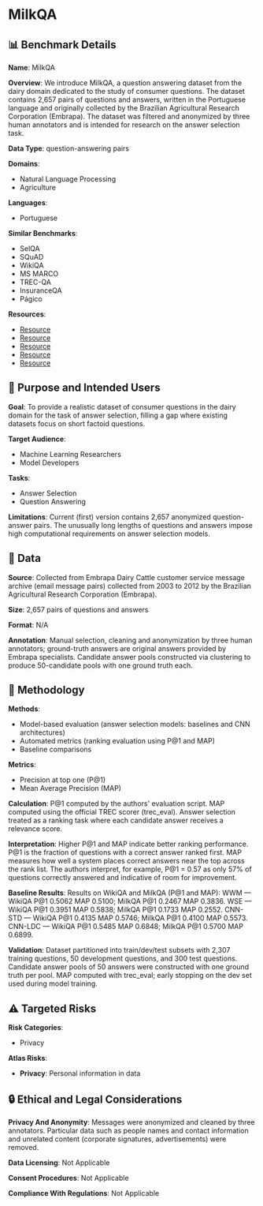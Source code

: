 # MilkQA

## 📊 Benchmark Details

**Name**: MilkQA

**Overview**: We introduce MilkQA, a question answering dataset from the dairy domain dedicated to the study of consumer questions. The dataset contains 2,657 pairs of questions and answers, written in the Portuguese language and originally collected by the Brazilian Agricultural Research Corporation (Embrapa). The dataset was filtered and anonymized by three human annotators and is intended for research on the answer selection task.

**Data Type**: question-answering pairs

**Domains**:
- Natural Language Processing
- Agriculture

**Languages**:
- Portuguese

**Similar Benchmarks**:
- SelQA
- SQuAD
- WikiQA
- MS MARCO
- TREC-QA
- InsuranceQA
- Págico

**Resources**:
- [Resource](http://nilc.icmc.usp.br/nilc/index.php/milkqa)
- [Resource](https://arxiv.org/abs/1801.03460)
- [Resource](https://code.google.com/p/word2vec/)
- [Resource](http://nilc.icmc.usp.br/embeddings)
- [Resource](http://trec.nist.gov/trec_eval/)

## 🎯 Purpose and Intended Users

**Goal**: To provide a realistic dataset of consumer questions in the dairy domain for the task of answer selection, filling a gap where existing datasets focus on short factoid questions.

**Target Audience**:
- Machine Learning Researchers
- Model Developers

**Tasks**:
- Answer Selection
- Question Answering

**Limitations**: Current (first) version contains 2,657 anonymized question-answer pairs. The unusually long lengths of questions and answers impose high computational requirements on answer selection models.

## 💾 Data

**Source**: Collected from Embrapa Dairy Cattle customer service message archive (email message pairs) collected from 2003 to 2012 by the Brazilian Agricultural Research Corporation (Embrapa).

**Size**: 2,657 pairs of questions and answers

**Format**: N/A

**Annotation**: Manual selection, cleaning and anonymization by three human annotators; ground-truth answers are original answers provided by Embrapa specialists. Candidate answer pools constructed via clustering to produce 50-candidate pools with one ground truth each.

## 🔬 Methodology

**Methods**:
- Model-based evaluation (answer selection models: baselines and CNN architectures)
- Automated metrics (ranking evaluation using P@1 and MAP)
- Baseline comparisons

**Metrics**:
- Precision at top one (P@1)
- Mean Average Precision (MAP)

**Calculation**: P@1 computed by the authors' evaluation script. MAP computed using the official TREC scorer (trec_eval). Answer selection treated as a ranking task where each candidate answer receives a relevance score.

**Interpretation**: Higher P@1 and MAP indicate better ranking performance. P@1 is the fraction of questions with a correct answer ranked first. MAP measures how well a system places correct answers near the top across the rank list. The authors interpret, for example, P@1 = 0.57 as only 57% of questions correctly answered and indicative of room for improvement.

**Baseline Results**: Results on WikiQA and MilkQA (P@1 and MAP): WWM — WikiQA P@1 0.5062 MAP 0.5100; MilkQA P@1 0.2467 MAP 0.3836. WSE — WikiQA P@1 0.3951 MAP 0.5838; MilkQA P@1 0.1733 MAP 0.2552. CNN-STD — WikiQA P@1 0.4135 MAP 0.5746; MilkQA P@1 0.4100 MAP 0.5573. CNN-LDC — WikiQA P@1 0.5485 MAP 0.6848; MilkQA P@1 0.5700 MAP 0.6899.

**Validation**: Dataset partitioned into train/dev/test subsets with 2,307 training questions, 50 development questions, and 300 test questions. Candidate answer pools of 50 answers were constructed with one ground truth per pool. MAP computed with trec_eval; early stopping on the dev set used during model training.

## ⚠️ Targeted Risks

**Risk Categories**:
- Privacy

**Atlas Risks**:
- **Privacy**: Personal information in data

## 🔒 Ethical and Legal Considerations

**Privacy And Anonymity**: Messages were anonymized and cleaned by three annotators. Particular data such as people names and contact information and unrelated content (corporate signatures, advertisements) were removed.

**Data Licensing**: Not Applicable

**Consent Procedures**: Not Applicable

**Compliance With Regulations**: Not Applicable
